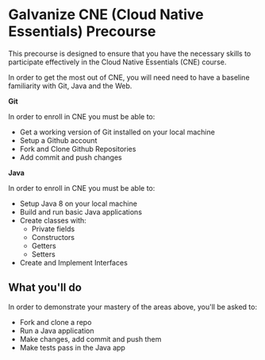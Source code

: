 # Galvanize CNE (Cloud Native Essentials) Precourse

This precourse is designed to ensure that you have the necessary skills to participate effectively in the Cloud Native Essentials (CNE) course.

In order to get the most out of CNE, you will need need to have a baseline familiarity with Git, Java and the Web.

**Git**

In order to enroll in CNE you must be able to:

- Get a working version of Git installed on your local machine
- Setup a Github account
- Fork and Clone Github Repositories
- Add commit and push changes

**Java**

In order to enroll in CNE you must be able to:

- Setup Java 8 on your local machine
- Build and run basic Java applications
- Create classes with:
  - Private fields
  - Constructors
  - Getters
  - Setters
- Create and Implement Interfaces

## What you'll do

In order to demonstrate your mastery of the areas above, you'll be asked to:

- Fork and clone a repo
- Run a Java application
- Make changes, add commit and push them
- Make tests pass in the Java app
